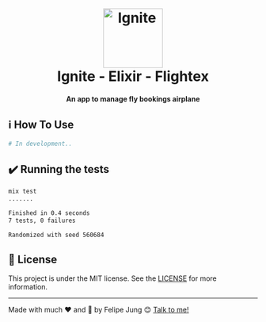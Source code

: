 <h1 align="center">
    <img width="120" alt="Ignite" src="https://res.cloudinary.com/dqcqifjms/image/upload/v1615216700/felipejung/ignite.png" />
    <br>
    Ignite - Elixir - Flightex
</h1>

<h4 align="center">
  An app to manage fly bookings airplane
</h4>

## :information_source: How To Use

```bash
# In development..
```

## :heavy_check_mark: Running the tests

```bash
mix test
.......

Finished in 0.4 seconds
7 tests, 0 failures

Randomized with seed 560684
```

## :memo: License

This project is under the MIT license. See the [LICENSE](https://github.com/felipe-jm/ignite-elixir-flightex/blob/master/LICENSE) for more information.

---

Made with much :heart: and :muscle: by Felipe Jung :blush: <a href="https://www.linkedin.com/in/felipe-jung/">Talk to me!</a>
